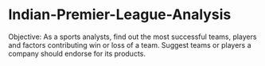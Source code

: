 # Indian-Premier-League-Analysis
 Objective:  As a sports analysts, find out the most successful teams, players and factors contributing win or loss of a team. Suggest teams or players a company should endorse for its products.

